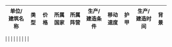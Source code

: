 |    单位/建筑名称   |  类型  | 价格 |所属国家|所属阵营|生产/建造条件|移动速度|护甲|生产/建造时间|        背景   |
|------------------|--------|------|--------|-------|-----------|-------|----|---------------|-------------|

|  | | |          |  |       |       |       |